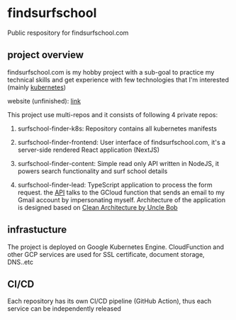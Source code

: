 # findsurfschool
Public respository for findsurfschool.com 


## project overview
findsurfschool.com is my hobby project with a sub-goal to practice my technical skills and get experience with few technologies that I'm interested (mainly [kubernetes](https://kubernetes.io/)) 

website (unfinished): [link](https://www.findsurfschool.com)

This project use multi-repos and it consists of following 4 private repos:

1. surfschool-finder-k8s: Repository contains all kubernetes manifests

2. surfschool-finder-frontend: User interface of findsurfschool.com, it's a server-side rendered React application (NextJS)

3. surfschool-finder-content: Simple read only API written in NodeJS, it powers search functionality and surf school details

4. surfschool-finder-lead: TypeScript application to process the form request. the [API](https://api.findsurfschool.com/leadservice/api-docs/) talks to the GCloud function that sends an email to my Gmail account by impersonating myself. Architecture of the application is designed based on [Clean Architecture by Uncle Bob](https://blog.cleancoder.com/uncle-bob/2012/08/13/the-clean-architecture.html)


## infrastucture
The project is deployed on Google Kubernetes Engine. CloudFunction and other GCP services are used for SSL certificate, document storage, DNS..etc

## CI/CD
Each repository has its own CI/CD pipeline (GitHub Action), thus each service can be independently released

